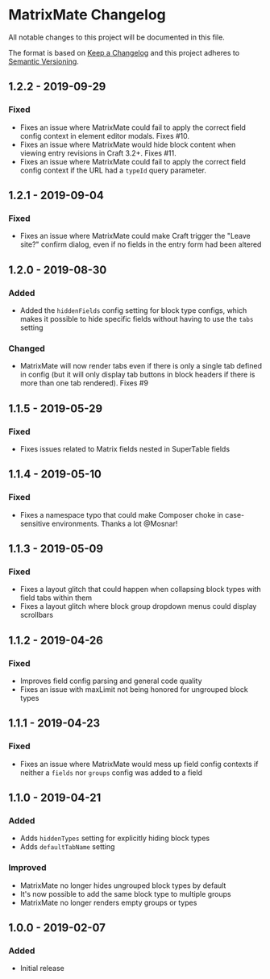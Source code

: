 # MatrixMate Changelog

All notable changes to this project will be documented in this file.

The format is based on [Keep a Changelog](http://keepachangelog.com/) and this project adheres to [Semantic Versioning](http://semver.org/).

## 1.2.2 - 2019-09-29
### Fixed
- Fixes an issue where MatrixMate could fail to apply the correct field config context in element editor modals. Fixes #10.
- Fixes an issue where MatrixMate would hide block content when viewing entry revisions in Craft 3.2+. Fixes #11.
- Fixes an issue where MatrixMate could fail to apply the correct field config context if the URL had a `typeId` query parameter.  

## 1.2.1 - 2019-09-04
### Fixed
- Fixes an issue where MatrixMate could make Craft trigger the "Leave site?" confirm dialog, even if no fields in the entry form had been altered

## 1.2.0 - 2019-08-30
### Added
- Added the `hiddenFields` config setting for block type configs, which makes it possible to hide specific fields without having to use the `tabs` setting  
### Changed
- MatrixMate will now render tabs even if there is only a single tab defined in config (but it will only display tab buttons in block headers if there is more than one tab rendered). Fixes #9

## 1.1.5 - 2019-05-29
### Fixed
- Fixes issues related to Matrix fields nested in SuperTable fields  

## 1.1.4 - 2019-05-10
### Fixed
- Fixes a namespace typo that could make Composer choke in case-sensitive environments. Thanks a lot @Mosnar!  

## 1.1.3 - 2019-05-09
### Fixed
- Fixes a layout glitch that could happen when collapsing block types with field tabs within them
- Fixes a layout glitch where block group dropdown menus could display scrollbars

## 1.1.2 - 2019-04-26
### Fixed
- Improves field config parsing and general code quality
- Fixes an issue with maxLimit not being honored for ungrouped block types

## 1.1.1 - 2019-04-23
### Fixed
- Fixes an issue where MatrixMate would mess up field config contexts if neither a `fields` nor `groups` config was added to a field  

## 1.1.0 - 2019-04-21
### Added
- Adds `hiddenTypes` setting for explicitly hiding block types
- Adds `defaultTabName` setting
### Improved
- MatrixMate no longer hides ungrouped block types by default
- It's now possible to add the same block type to multiple groups
- MatrixMate no longer renders empty groups or types

## 1.0.0 - 2019-02-07
### Added
- Initial release

